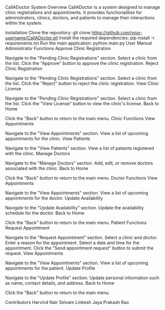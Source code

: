 CallADoctor System
Overview
CallADoctor is a system designed to manage clinic registrations and appointments. It provides functionalities for administrators, clinics, doctors, and patients to manage their interactions within the system.

Installation
Clone the repository: git clone https://github.com/your-username/CallADoctor.git
Install the required dependencies: pip install -r requirements.txt
Run the main application: python main.py
User Manual
Administrator Functions
Approve Clinic Registration

Navigate to the "Pending Clinic Registrations" section.
Select a clinic from the list.
Click the "Approve" button to approve the clinic registration.
Reject Clinic Registration

Navigate to the "Pending Clinic Registrations" section.
Select a clinic from the list.
Click the "Reject" button to reject the clinic registration.
View Clinic License

Navigate to the "Pending Clinic Registrations" section.
Select a clinic from the list.
Click the "View License" button to view the clinic's license.
Back to Home

Click the "Back" button to return to the main menu.
Clinic Functions
View Appointments

Navigate to the "View Appointments" section.
View a list of upcoming appointments for the clinic.
View Patients

Navigate to the "View Patients" section.
View a list of patients registered with the clinic.
Manage Doctors

Navigate to the "Manage Doctors" section.
Add, edit, or remove doctors associated with the clinic.
Back to Home

Click the "Back" button to return to the main menu.
Doctor Functions
View Appointments

Navigate to the "View Appointments" section.
View a list of upcoming appointments for the doctor.
Update Availability

Navigate to the "Update Availability" section.
Update the availability schedule for the doctor.
Back to Home

Click the "Back" button to return to the main menu.
Patient Functions
Request Appointment

Navigate to the "Request Appointment" section.
Select a clinic and doctor.
Enter a reason for the appointment.
Select a date and time for the appointment.
Click the "Send appointment request" button to submit the request.
View Appointments

Navigate to the "View Appointments" section.
View a list of upcoming appointments for the patient.
Update Profile

Navigate to the "Update Profile" section.
Update personal information such as name, contact details, and address.
Back to Home

Click the "Back" button to return to the main menu.

Contributors
Harvind Nair Selvam
Linkesh Jaya Prakash Rao
